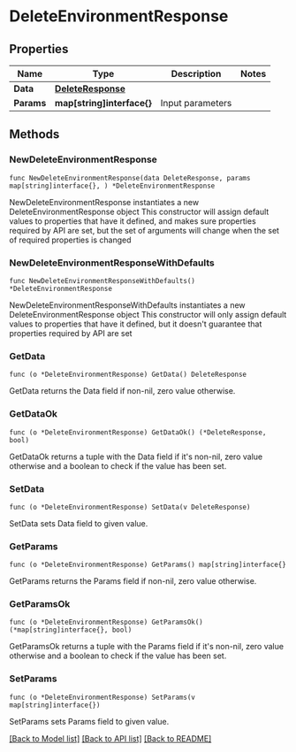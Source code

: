 # DeleteEnvironmentResponse

## Properties

Name | Type | Description | Notes
------------ | ------------- | ------------- | -------------
**Data** | [**DeleteResponse**](DeleteResponse.md) |  | 
**Params** | **map[string]interface{}** | Input parameters | 

## Methods

### NewDeleteEnvironmentResponse

`func NewDeleteEnvironmentResponse(data DeleteResponse, params map[string]interface{}, ) *DeleteEnvironmentResponse`

NewDeleteEnvironmentResponse instantiates a new DeleteEnvironmentResponse object
This constructor will assign default values to properties that have it defined,
and makes sure properties required by API are set, but the set of arguments
will change when the set of required properties is changed

### NewDeleteEnvironmentResponseWithDefaults

`func NewDeleteEnvironmentResponseWithDefaults() *DeleteEnvironmentResponse`

NewDeleteEnvironmentResponseWithDefaults instantiates a new DeleteEnvironmentResponse object
This constructor will only assign default values to properties that have it defined,
but it doesn't guarantee that properties required by API are set

### GetData

`func (o *DeleteEnvironmentResponse) GetData() DeleteResponse`

GetData returns the Data field if non-nil, zero value otherwise.

### GetDataOk

`func (o *DeleteEnvironmentResponse) GetDataOk() (*DeleteResponse, bool)`

GetDataOk returns a tuple with the Data field if it's non-nil, zero value otherwise
and a boolean to check if the value has been set.

### SetData

`func (o *DeleteEnvironmentResponse) SetData(v DeleteResponse)`

SetData sets Data field to given value.


### GetParams

`func (o *DeleteEnvironmentResponse) GetParams() map[string]interface{}`

GetParams returns the Params field if non-nil, zero value otherwise.

### GetParamsOk

`func (o *DeleteEnvironmentResponse) GetParamsOk() (*map[string]interface{}, bool)`

GetParamsOk returns a tuple with the Params field if it's non-nil, zero value otherwise
and a boolean to check if the value has been set.

### SetParams

`func (o *DeleteEnvironmentResponse) SetParams(v map[string]interface{})`

SetParams sets Params field to given value.



[[Back to Model list]](../README.md#documentation-for-models) [[Back to API list]](../README.md#documentation-for-api-endpoints) [[Back to README]](../README.md)


